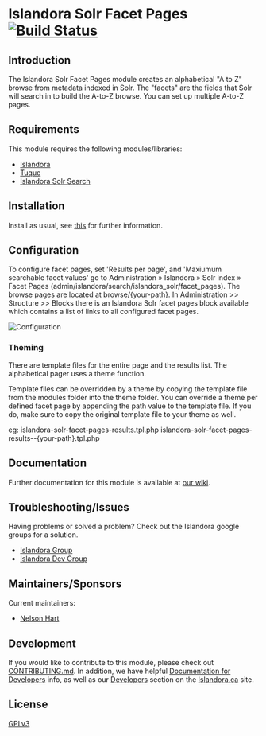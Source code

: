 # Islandora Solr Facet Pages [![Build Status](https://travis-ci.org/Islandora/islandora_solr_facet_pages.png?branch=7.x)](https://travis-ci.org/Islandora/islandora_solr_facet_pages)

## Introduction

The Islandora Solr Facet Pages module creates an alphabetical "A to Z" browse from metadata indexed in Solr. The "facets" are the fields that Solr will search in to build the A-to-Z browse. You can set up multiple A-to-Z pages.

## Requirements

This module requires the following modules/libraries:

* [Islandora](https://github.com/islandora/islandora)
* [Tuque](https://github.com/islandora/tuque)
* [Islandora Solr Search](https://github.com/Islandora/islandora_solr_search)

## Installation

Install as usual, see [this](https://drupal.org/documentation/install/modules-themes/modules-7) for further information.

## Configuration

To configure facet pages, set 'Results per page', and 'Maxiumum searchable facet values' go to Administration » Islandora » Solr index » Facet Pages (admin/islandora/search/islandora_solr/facet_pages). The browse pages are located at browse/{your-path}. In Administration >> Structure >> Blocks there is an Islandora Solr facet pages block available which contains a list of links to all configured facet pages.

![Configuration](https://camo.githubusercontent.com/429ac52fd3f2f34f912b64dec3f6a3f87610e7ad/687474703a2f2f692e696d6775722e636f6d2f736c594e4c65712e706e67)

### Theming

There are template files for the entire page and the results list. The alphabetical pager uses a theme function.

Template files can be overridden by a theme by copying the template file from the modules folder into the theme folder. You can override a theme per defined facet page by appending the path value to the template file. If you do, make sure to copy the original template file to your theme as well.

eg:
islandora-solr-facet-pages-results.tpl.php
islandora-solr-facet-pages-results--{your-path}.tpl.php

## Documentation

Further documentation for this module is available at [our wiki](https://wiki.duraspace.org/display/ISLANDORA/Islandora+Solr+Facet+Pages).

## Troubleshooting/Issues

Having problems or solved a problem? Check out the Islandora google groups for a solution.

* [Islandora Group](https://groups.google.com/forum/?hl=en&fromgroups#!forum/islandora)
* [Islandora Dev Group](https://groups.google.com/forum/?hl=en&fromgroups#!forum/islandora-dev)

## Maintainers/Sponsors

Current maintainers:

* [Nelson Hart](https://github.com/nhart)

## Development

If you would like to contribute to this module, please check out [CONTRIBUTING.md](CONTRIBUTING.md). In addition, we have helpful [Documentation for Developers](https://github.com/Islandora/islandora/wiki#wiki-documentation-for-developers) info, as well as our [Developers](http://islandora.ca/developers) section on the [Islandora.ca](http://islandora.ca) site.

## License

[GPLv3](http://www.gnu.org/licenses/gpl-3.0.txt)
